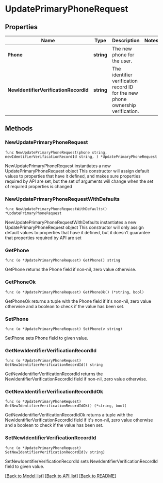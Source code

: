 # UpdatePrimaryPhoneRequest

## Properties

Name | Type | Description | Notes
------------ | ------------- | ------------- | -------------
**Phone** | **string** | The new phone for the user. | 
**NewIdentifierVerificationRecordId** | **string** | The identifier verification record ID for the new phone ownership verification. | 

## Methods

### NewUpdatePrimaryPhoneRequest

`func NewUpdatePrimaryPhoneRequest(phone string, newIdentifierVerificationRecordId string, ) *UpdatePrimaryPhoneRequest`

NewUpdatePrimaryPhoneRequest instantiates a new UpdatePrimaryPhoneRequest object
This constructor will assign default values to properties that have it defined,
and makes sure properties required by API are set, but the set of arguments
will change when the set of required properties is changed

### NewUpdatePrimaryPhoneRequestWithDefaults

`func NewUpdatePrimaryPhoneRequestWithDefaults() *UpdatePrimaryPhoneRequest`

NewUpdatePrimaryPhoneRequestWithDefaults instantiates a new UpdatePrimaryPhoneRequest object
This constructor will only assign default values to properties that have it defined,
but it doesn't guarantee that properties required by API are set

### GetPhone

`func (o *UpdatePrimaryPhoneRequest) GetPhone() string`

GetPhone returns the Phone field if non-nil, zero value otherwise.

### GetPhoneOk

`func (o *UpdatePrimaryPhoneRequest) GetPhoneOk() (*string, bool)`

GetPhoneOk returns a tuple with the Phone field if it's non-nil, zero value otherwise
and a boolean to check if the value has been set.

### SetPhone

`func (o *UpdatePrimaryPhoneRequest) SetPhone(v string)`

SetPhone sets Phone field to given value.


### GetNewIdentifierVerificationRecordId

`func (o *UpdatePrimaryPhoneRequest) GetNewIdentifierVerificationRecordId() string`

GetNewIdentifierVerificationRecordId returns the NewIdentifierVerificationRecordId field if non-nil, zero value otherwise.

### GetNewIdentifierVerificationRecordIdOk

`func (o *UpdatePrimaryPhoneRequest) GetNewIdentifierVerificationRecordIdOk() (*string, bool)`

GetNewIdentifierVerificationRecordIdOk returns a tuple with the NewIdentifierVerificationRecordId field if it's non-nil, zero value otherwise
and a boolean to check if the value has been set.

### SetNewIdentifierVerificationRecordId

`func (o *UpdatePrimaryPhoneRequest) SetNewIdentifierVerificationRecordId(v string)`

SetNewIdentifierVerificationRecordId sets NewIdentifierVerificationRecordId field to given value.



[[Back to Model list]](../README.md#documentation-for-models) [[Back to API list]](../README.md#documentation-for-api-endpoints) [[Back to README]](../README.md)


